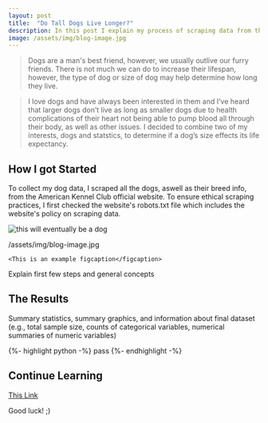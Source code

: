```yaml
---
layout: post
title:  "Do Tall Dogs Live Longer?"
description: In this post I explain my process of scraping data from the web while exploring the question of how height effects a dog's life expectancy.
image: /assets/img/blog-image.jpg
---
```



<blockquote> Dogs are a man's best friend, however, we usually outlive our furry friends. There is not much we can do to increase their lifespan, however, the type of dog or size of dog may help determine how long they live. </blockquote>
  
  
<blockquote> I love dogs and have always been interested in them and I’ve heard that larger dogs don’t live as long as smaller dogs due to health complications of their heart not being able to pump blood all through their body, as well as other issues. I decided to combine two of my interests, dogs and statstics, to determine if a dog’s size effects its life expectancy.</a>  </blockquote>

  

## How I got Started

To collect my dog data, I scraped all the dogs, aswell as their breed info, from the American Kennel Club official website. To ensure ethical scraping practices, I first checked the website's robots.txt file which includes the website's policy on scraping data. 

![this will eventually be a dog](/assets/img/diving-horse.jpg)

/assets/img/blog-image.jpg

	<This is an example figcaption</figcaption>

Explain first few steps and general concepts

## The Results

Summary statistics, summary graphics, and information about final dataset (e.g., total sample size, counts of categorical variables, numerical summaries of numeric variables)


{%- highlight python -%}
pass
{%- endhighlight -%}

## Continue Learning

[This Link]([https://www.akc.org/dog-breeds/](https://www.geeksforgeeks.org/selenium-python-tutorial/))


Good luck! ;)
